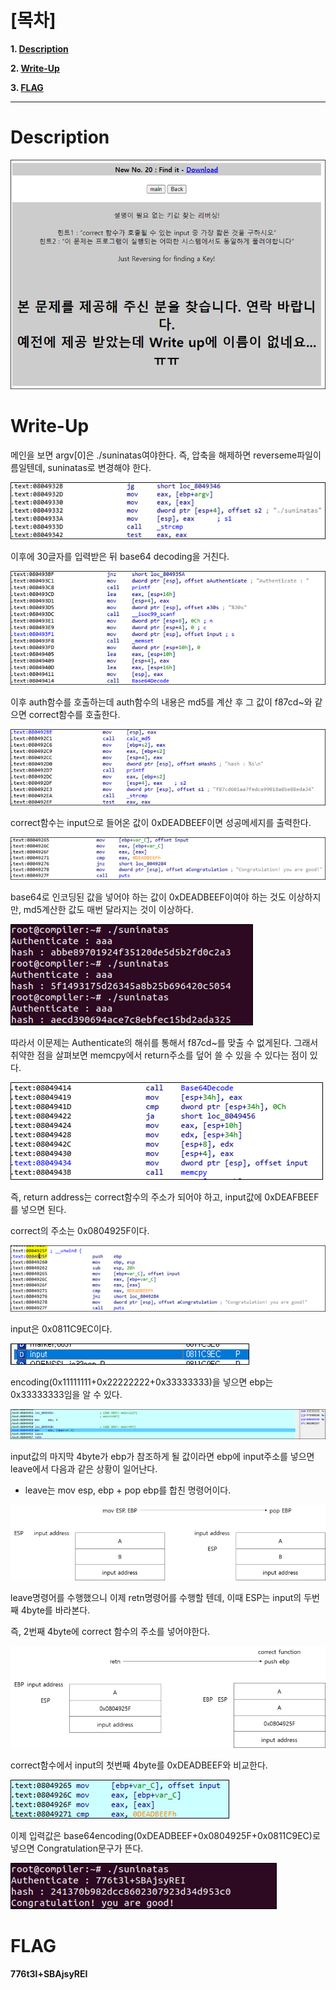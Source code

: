 # [목차]
**1. [Description](#Description)**

**2. [Write-Up](#Write-Up)**

**3. [FLAG](#FLAG)**


***


# **Description**

![](images/2022-01-03-02-22-09.png)


# **Write-Up**

메인을 보면 argv[0]은 ./suninatas여야한다. 즉, 압축을 해제하면 reverseme파일이름일텐데, suninatas로 변경해야 한다.

![](images/2022-01-03-02-22-25.png)

이후에 30글자를 입력받은 뒤 base64 decoding을 거친다.

![](images/2022-01-03-02-22-28.png)

이후 auth함수를 호출하는데 auth함수의 내용은 md5를 계산 후 그 값이 f87cd~와 같으면 correct함수를 호출한다.

![](images/2022-01-03-02-22-32.png)

correct함수는 input으로 들어온 값이 0xDEADBEEF이면 성공메세지를 출력한다.

![](images/2022-01-03-02-22-36.png)

base64로 인코딩된 값을 넣어야 하는 값이 0xDEADBEEF이여야 하는 것도 이상하지만, md5계산한 값도 매번 달라지는 것이 이상하다.

![](images/2022-01-03-02-22-40.png)

따라서 이문제는 Authenticate의 해쉬를 통해서 f87cd~를 맞출 수 없게된다. 그래서 취약한 점을 살펴보면 memcpy에서 return주소를 덮어 쓸 수 있을 수 있다는 점이 있다.

![](images/2022-01-03-02-22-45.png)

즉, return address는 correct함수의 주소가 되어야 하고, input값에 0xDEAFBEEF를 넣으면 된다.

correct의 주소는 0x0804925F이다.

![](images/2022-01-03-02-22-51.png)

input은 0x0811C9EC이다.

![](images/2022-01-03-02-22-54.png)

encoding(0x11111111+0x22222222+0x33333333)을 넣으면 ebp는 0x33333333임을 알 수 있다.

![](images/2022-01-03-02-22-59.png)

input값의 마지막 4byte가 ebp가 참조하게 될 값이라면 ebp에 input주소를 넣으면 leave에서 다음과 같은 상황이 일어난다.

* leave는 mov esp, ebp + pop ebp를 합친 명령어이다.

![](images/2022-01-03-02-23-08.png)

leave명령어를 수행했으니 이제 retn명령어를 수행할 텐데, 이때 ESP는 input의 두번째 4byte를 바라본다.

즉, 2번째 4byte에 correct 함수의 주소를 넣어야한다.

![](images/2022-01-03-02-23-17.png)

correct함수에서 input의 첫번째 4byte를 0xDEADBEEF와 비교한다.

![](images/2022-01-03-02-23-22.png)

이제 입력값은 base64encoding(0xDEADBEEF+0x0804925F+0x0811C9EC)로 넣으면 Congratulation문구가 뜬다.

![](images/2022-01-03-02-23-26.png)


# **FLAG**

**776t3l+SBAjsyREI**